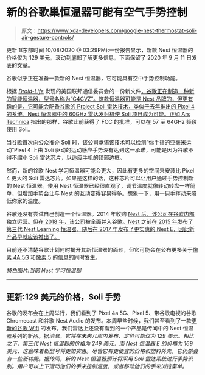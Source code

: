 # 新的谷歌巢恒温器可能有空气手势控制

> 原文：<https://www.xda-developers.com/google-nest-thermostat-soli-air-gesture-controls/>

更新 1(东部时间 10/08/2020 @ 03:29PM):一份报告显示，新款 Nest 恒温器的价格仅为 129 美元。滚动到底部了解更多信息。下面保留了 2020 年 9 月 11 日发表的文章。

谷歌似乎正在准备一款新的 Nest 恒温器，它可能具有空中手势控制功能。

根据 [*Droid-Life*](https://www.droid-life.com/2020/09/11/new-google-nest-smart-thermostat-stops-through-the-fcc/) 发现的美国联邦通信委员会的一份新文件[，谷歌正在制造一种新的智能恒温器，型号名称为“G4CVZ”。这款恒温器可能是 Nest 品牌的，但更有趣的是，它可能会配备谷歌的 Project Soli 雷达技术，类似于去年推出的 Pixel 4 的系统。Nest 恒温器中的 60GHz 雷达发射机使 Soli 项目成为可能。正如 Ars Technica](https://apps.fcc.gov/oetcf/eas/reports/ViewExhibitReport.cfm?mode=Exhibits&RequestTimeout=500&calledFromFrame=Y&application_id=qifhr5JBAOMo0AnK6mg2oA%3D%3D&fcc_id=A4R-G4CVZ) 指出的那样，谷歌此前获得了 FCC 的批准，可以在 57 至 64GHz 频段使用 Soli。

当谷歌首次向公众推介 Soli 时，该公司承诺该技术可以检测“你手指的亚毫米运动”Pixel 4 上由 Soli 驱动的运动感应手势没有达到这一承诺，可能是因为谷歌不得不缩小 Soli 雷达芯片，以适应手机的顶部边框。

然而，新的谷歌 Nest 学习恒温器可能会更大，因此有更多的空间来安装比 Pixel 4 更大的 Soli 雷达芯片。如果是这样的话，这种芯片可以让用户通过手势控制新的 Nest 恒温器。使用 Nest 恒温器已经很直观了，调节温度就像转动转盘一样简单，但增加手势会让与 Nest 的互动变得容易得多。想象一下，用一只手挥动来降低你家的温度。

谷歌还没有尝试自己创造一个恒温器。2014 年收购 [Nest 后，该公司在谷歌内部独立运营。但在 2018 年，该公司被全面并入谷歌。Nest 之前在 2015 年发布了第三代 Nest Learning 恒温器，随后在 2017 年发布了更实惠的 Nest E，因此新产品早就应该推出了。](https://www.xda-developers.com/google-acquires-nest-for-3-2-billion-one-step-closer-to-fully-conquering-your-home/)

目前还不清楚谷歌计划何时揭开其新恒温器的面纱，但它可能会在公布更多关于[像素 4A 5G](https://forum.xda-developers.com/pixel-4a-5g) 和[像素 5](https://www.xda-developers.com) 的信息的同时发生。

*特色图片:当前 Nest 学习恒温器*

* * *

## 更新:129 美元的价格，Soli 手势

谷歌的发布会在上周举行，我们看到了 Pixel 4a 5G、Pixel 5、带谷歌电视的谷歌 Chromecast 和谷歌 Nest Audio 的发布。本周早些时候，我们甚至看到了一款[更新的谷歌 Wifi](https://www.xda-developers.com/google-wifi-mesh-router-2020/) 的发布。我们雷达上还没有看到的一个产品是传闻中的 Nest 恒温器系列的新品。据[](https://www.bloomberg.com/news/articles/2020-10-08/google-readies-cheaper-nest-thermostat-with-hand-gesture-control)*消息，它将在未来几周内发布，定价可能仅为 129 美元。相比之下，第三代 Nest 恒温器的价格为 249 美元，而 Nest 恒温器 E 的价格为 169 美元，这意味着新型号将更加实惠。尽管它有更便宜的价格和塑料外壳，它仍然会有一些新功能。据传闻，新的 Nest 恒温器预计将采用 Soli 雷达系统进行手势识别。用户可以上下滑动他们的手来控制温度，或者移动他们的手来浏览菜单。*